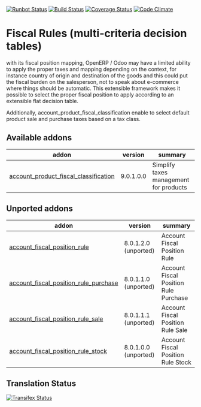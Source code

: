 [![Runbot Status](https://runbot.odoo-community.org/runbot/badge/flat/93/9.0.svg)](https://runbot.odoo-community.org/runbot/repo/github-com-oca-account-fiscal-rule-93)
[![Build Status](https://travis-ci.org/OCA/account-fiscal-rule.svg?branch=9.0)](https://travis-ci.org/OCA/account-fiscal-rule)
[![Coverage Status](https://coveralls.io/repos/OCA/account-fiscal-rule/badge.svg?branch=9.0)](https://coveralls.io/r/OCA/account-fiscal-rule?branch=9.0)
[![Code Climate](https://codeclimate.com/github/OCA/account-fiscal-rule/badges/gpa.svg)](https://codeclimate.com/github/OCA/account-fiscal-rule)

Fiscal Rules (multi-criteria decision tables)
=============================================

with its fiscal position mapping, OpenERP / Odoo may have a limited
ability to apply the proper taxes and mapping depending on the
context, for instance country of origin and destination of the goods
and this could put the fiscal burden on the salesperson, not to speak
about e-commerce where things should be automatic. This extensible
framework makes it possible to select the proper fiscal position to
apply according to an extensible flat decision table.

Additionally, account_product_fiscal_classification enable to select
default product sale and purchase taxes based on a tax class.

[//]: # (addons)
Available addons
----------------
addon | version | summary
--- | --- | ---
[account_product_fiscal_classification](account_product_fiscal_classification/) | 9.0.1.0.0 | Simplify taxes management for products

Unported addons
---------------
addon | version | summary
--- | --- | ---
[account_fiscal_position_rule](account_fiscal_position_rule/) | 8.0.1.2.0 (unported) | Account Fiscal Position Rule
[account_fiscal_position_rule_purchase](account_fiscal_position_rule_purchase/) | 8.0.1.1.0 (unported) | Account Fiscal Position Rule Purchase
[account_fiscal_position_rule_sale](account_fiscal_position_rule_sale/) | 8.0.1.1.1 (unported) | Account Fiscal Position Rule Sale
[account_fiscal_position_rule_stock](account_fiscal_position_rule_stock/) | 8.0.1.0.0 (unported) | Account Fiscal Position Rule Stock

[//]: # (end addons)

Translation Status
------------------
[![Transifex Status](https://www.transifex.com/projects/p/OCA-account-fiscal-rule-9-0/chart/image_png)](https://www.transifex.com/projects/p/OCA-account-fiscal-rule-9-0)
